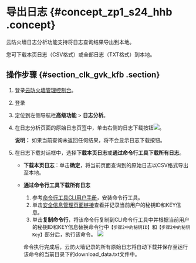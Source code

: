 # 导出日志 {#concept_zp1_s24_hhb .concept}

云防火墙日志分析功能支持将日志查询结果导出到本地。

您可下载本页日志（CSV格式）或全部日志（TXT格式）到本地。

## 操作步骤 {#section_clk_gvk_kfb .section}

1.  登录[云防火墙管理控制台](https://yundun.console.aliyun.com/?p=waf)。
2.  登录
3.  定位到左侧导航栏**高级功能** \> **日志分析**。
4.  在日志分析页面的原始日志页签中，单击右侧的日志下载按钮![](http://static-aliyun-doc.oss-cn-hangzhou.aliyuncs.com/assets/img/154313/155599635243249_zh-CN.png)。

    **说明：** 如果当前查询未返回任何结果，将不会显示日志下载按钮。

5.  在日志下载对话框中，选择**下载本页日志**或**通过命令行工具下载所有日志**。
    -   **下载本页日志**：单击**确定**，将当前页面查询到的原始日志以CSV格式导出至本地。
    -   **通过命令行工具下载所有日志** 

        1.  参考[命令行工具CLI用户手册](https://aliyun-log-cli.readthedocs.io/en/latest/README_CN.html#安装)，安装命令行工具。
        2.  单击[安全信息管理页面链接](https://usercenter.console.aliyun.com/#/manage/ak)查看并记录当前用户的秘钥ID和KEY信息。
        3.  单击**复制命令行**，将该命令行复制到CLI命令行工具中并根据当前用户的秘钥ID和KEY信息替换命令行中`【步骤2中的秘钥ID】`和`【步骤2中的秘钥Key】`部分后，执行该命令。
        ![](http://static-aliyun-doc.oss-cn-hangzhou.aliyuncs.com/assets/img/154313/155599635243250_zh-CN.png)

        命令执行完成后，云防火墙记录的所有原始日志将自动下载并保存至运行该命令的当前目录下的download\_data.txt文件中。


